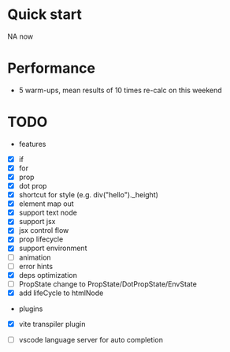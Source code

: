
# Quick start
NA now

# Performance
* 5 warm-ups, mean results of 10 times
re-calc on this weekend


# TODO
* features
- [x] if
- [x] for
- [x] prop
- [x] dot prop
- [x] shortcut for style (e.g. div("hello")._height)
- [x] element map out
- [x] support text node
- [x] support jsx
- [x] jsx control flow
- [x] prop lifecycle
- [x] support environment
- [ ] animation
- [ ] error hints
- [x] deps optimization
- [ ] PropState change to PropState/DotPropState/EnvState
- [x] add lifeCycle to htmlNode

* plugins
- [x] vite transpiler plugin
- [ ] vscode language server for auto completion



